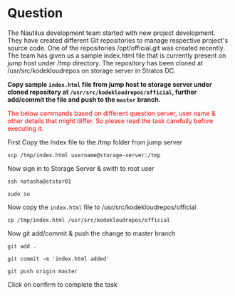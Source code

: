 # Question
The Nautilus development team started with new project development. They have created different Git repositories to manage respective project's source code. One of the repositories /opt/official.git was created recently. The team has given us a sample index.html file that is currently present on jump host under /tmp directory. The repository has been cloned at /usr/src/kodekloudrepos on storage server in Stratos DC.

**Copy sample `index.html` file from jump host to storage server under cloned repository at `/usr/src/kodekloudrepos/official`, further add/commit the file and push to the `master` branch.**

<span style="color: red;">The below commands based on different question server, user name & other details that might differ. So please read the task carefully before executing it. </span>

First Copy the Index file to the /tmp folder from jump server
```
scp /tmp/index.html username@storage-server:/tmp
```
Now sign in to Storage Server & swith to root user

```
ssh natasha@ststor01
```
```
sudo su
```
Now copy the `index.html` file to /usr/src/kodekloudrepos/official
```
cp /tmp/index.html /usr/src/kodekloudrepos/official
```
Now git add/commit & push the change to master branch
```
git add .
```
```
git commit -m 'index.html added'
```
```
git push origin master
```
Click on confirm to complete the task
